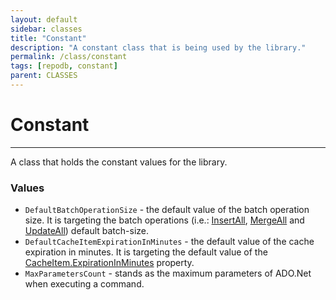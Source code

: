 ```yaml
---
layout: default
sidebar: classes
title: "Constant"
description: "A constant class that is being used by the library."
permalink: /class/constant
tags: [repodb, constant]
parent: CLASSES
---
```


# Constant

---

A class that holds the constant values for the library.

### Values

- `DefaultBatchOperationSize` - the default value of the batch operation size. It is targeting the batch operations (i.e.: [InsertAll](/operation/insertall), [MergeAll](/operation/mergeall) and [UpdateAll](/operation/updateall)) default batch-size.
- `DefaultCacheItemExpirationInMinutes` - the default value of the cache expiration in minutes. It is targeting the default value of the [CacheItem.ExpirationInMinutes](/class/cacheitem) property.
- `MaxParametersCount` - stands as the maximum parameters of ADO.Net when executing a command.
